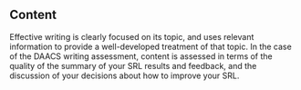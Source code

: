 ## Content

Effective writing is clearly focused on its topic, and uses relevant information to provide a well-developed treatment of that topic. In the case of the DAACS writing assessment, content is assessed in terms of the quality of the summary of your SRL results and feedback, and the discussion of your decisions about how to improve your SRL.

